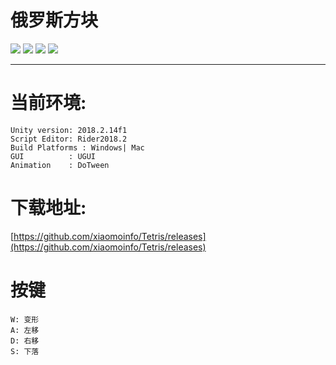 # 俄罗斯方块

![](screenshot/1.png)
![](screenshot/2.png)
![](screenshot/3.png)
![](screenshot/4.png)

---

# 当前环境:

```
Unity version: 2018.2.14f1
Script Editor: Rider2018.2
Build Platforms : Windows| Mac
GUI          : UGUI
Animation    : DoTween
```


# 下载地址: 
[https://github.com/xiaomoinfo/Tetris/releases](https://github.com/xiaomoinfo/Tetris/releases)



# 按键

```
W: 变形
A: 左移
D: 右移
S: 下落
```
